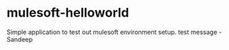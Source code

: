 # mulesoft-helloworld
Simple application to test out mulesoft environment setup.
test message - Sandeep

